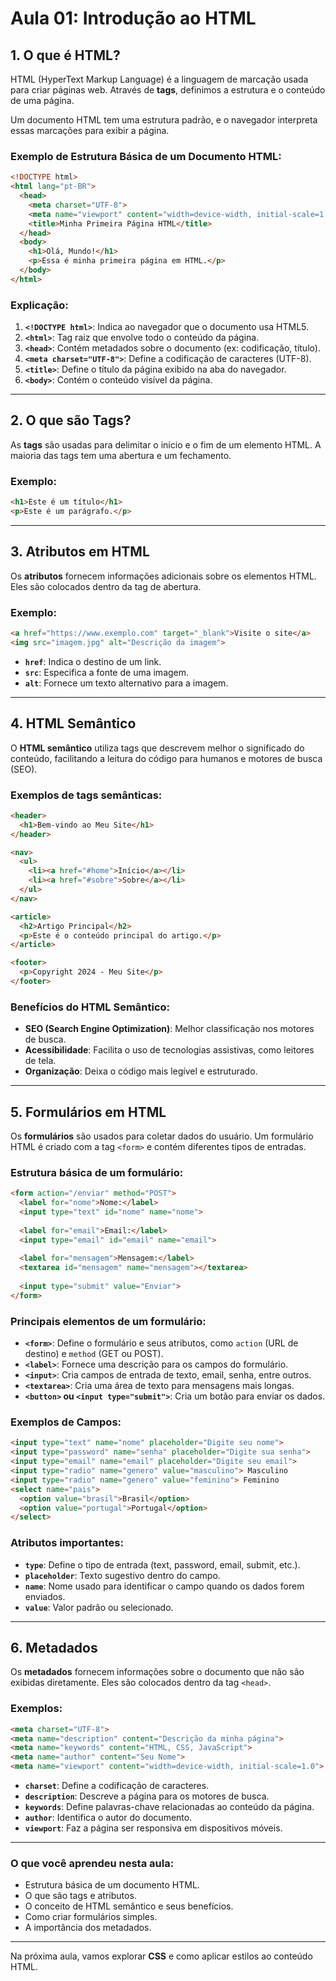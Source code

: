 
# Aula 01: Introdução ao HTML

## 1. O que é HTML?

HTML (HyperText Markup Language) é a linguagem de marcação usada para criar páginas web. Através de **tags**, definimos a estrutura e o conteúdo de uma página.

Um documento HTML tem uma estrutura padrão, e o navegador interpreta essas marcações para exibir a página.

### Exemplo de Estrutura Básica de um Documento HTML:

```html
<!DOCTYPE html>
<html lang="pt-BR">
  <head>
    <meta charset="UTF-8">
    <meta name="viewport" content="width=device-width, initial-scale=1.0">
    <title>Minha Primeira Página HTML</title>
  </head>
  <body>
    <h1>Olá, Mundo!</h1>
    <p>Essa é minha primeira página em HTML.</p>
  </body>
</html>
```

### Explicação:

1. **`<!DOCTYPE html>`**: Indica ao navegador que o documento usa HTML5.
2. **`<html>`**: Tag raiz que envolve todo o conteúdo da página.
3. **`<head>`**: Contém metadados sobre o documento (ex: codificação, título).
4. **`<meta charset="UTF-8">`**: Define a codificação de caracteres (UTF-8).
5. **`<title>`**: Define o título da página exibido na aba do navegador.
6. **`<body>`**: Contém o conteúdo visível da página.

---

## 2. O que são Tags?

As **tags** são usadas para delimitar o início e o fim de um elemento HTML. A maioria das tags tem uma abertura e um fechamento.

### Exemplo:

```html
<h1>Este é um título</h1>
<p>Este é um parágrafo.</p>
```

---

## 3. Atributos em HTML

Os **atributos** fornecem informações adicionais sobre os elementos HTML. Eles são colocados dentro da tag de abertura.

### Exemplo:

```html
<a href="https://www.exemplo.com" target="_blank">Visite o site</a>
<img src="imagem.jpg" alt="Descrição da imagem">
```

- **`href`**: Indica o destino de um link.
- **`src`**: Especifica a fonte de uma imagem.
- **`alt`**: Fornece um texto alternativo para a imagem.

---

## 4. HTML Semântico

O **HTML semântico** utiliza tags que descrevem melhor o significado do conteúdo, facilitando a leitura do código para humanos e motores de busca (SEO).

### Exemplos de tags semânticas:

```html
<header>
  <h1>Bem-vindo ao Meu Site</h1>
</header>

<nav>
  <ul>
    <li><a href="#home">Início</a></li>
    <li><a href="#sobre">Sobre</a></li>
  </ul>
</nav>

<article>
  <h2>Artigo Principal</h2>
  <p>Este é o conteúdo principal do artigo.</p>
</article>

<footer>
  <p>Copyright 2024 - Meu Site</p>
</footer>
```

### Benefícios do HTML Semântico:

- **SEO (Search Engine Optimization)**: Melhor classificação nos motores de busca.
- **Acessibilidade**: Facilita o uso de tecnologias assistivas, como leitores de tela.
- **Organização**: Deixa o código mais legível e estruturado.

---

## 5. Formulários em HTML

Os **formulários** são usados para coletar dados do usuário. Um formulário HTML é criado com a tag `<form>` e contém diferentes tipos de entradas.

### Estrutura básica de um formulário:

```html
<form action="/enviar" method="POST">
  <label for="nome">Nome:</label>
  <input type="text" id="nome" name="nome">
  
  <label for="email">Email:</label>
  <input type="email" id="email" name="email">
  
  <label for="mensagem">Mensagem:</label>
  <textarea id="mensagem" name="mensagem"></textarea>
  
  <input type="submit" value="Enviar">
</form>
```

### Principais elementos de um formulário:

- **`<form>`**: Define o formulário e seus atributos, como `action` (URL de destino) e `method` (GET ou POST).
- **`<label>`**: Fornece uma descrição para os campos do formulário.
- **`<input>`**: Cria campos de entrada de texto, email, senha, entre outros.
- **`<textarea>`**: Cria uma área de texto para mensagens mais longas.
- **`<button>` ou `<input type="submit">`**: Cria um botão para enviar os dados.

### Exemplos de Campos:

```html
<input type="text" name="nome" placeholder="Digite seu nome">
<input type="password" name="senha" placeholder="Digite sua senha">
<input type="email" name="email" placeholder="Digite seu email">
<input type="radio" name="genero" value="masculino"> Masculino
<input type="radio" name="genero" value="feminino"> Feminino
<select name="pais">
  <option value="brasil">Brasil</option>
  <option value="portugal">Portugal</option>
</select>
```

### Atributos importantes:

- **`type`**: Define o tipo de entrada (text, password, email, submit, etc.).
- **`placeholder`**: Texto sugestivo dentro do campo.
- **`name`**: Nome usado para identificar o campo quando os dados forem enviados.
- **`value`**: Valor padrão ou selecionado.

---

## 6. Metadados

Os **metadados** fornecem informações sobre o documento que não são exibidas diretamente. Eles são colocados dentro da tag `<head>`.

### Exemplos:

```html
<meta charset="UTF-8">
<meta name="description" content="Descrição da minha página">
<meta name="keywords" content="HTML, CSS, JavaScript">
<meta name="author" content="Seu Nome">
<meta name="viewport" content="width=device-width, initial-scale=1.0">
```

- **`charset`**: Define a codificação de caracteres.
- **`description`**: Descreve a página para os motores de busca.
- **`keywords`**: Define palavras-chave relacionadas ao conteúdo da página.
- **`author`**: Identifica o autor do documento.
- **`viewport`**: Faz a página ser responsiva em dispositivos móveis.

---

### O que você aprendeu nesta aula:

- Estrutura básica de um documento HTML.
- O que são tags e atributos.
- O conceito de HTML semântico e seus benefícios.
- Como criar formulários simples.
- A importância dos metadados.

---

Na próxima aula, vamos explorar **CSS** e como aplicar estilos ao conteúdo HTML.

